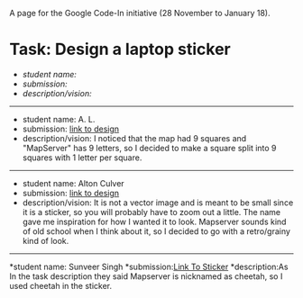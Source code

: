 A page for the Google Code-In initiative (28 November to January 18).

# Task: Design a laptop sticker

* *student name:*
* *submission:*
* *description/vision:*

---

* student name: A. L.
* submission: [link to design](https://docs.google.com/document/d/1mQhxiQ3IBtFT6w0JPFgdXe0V9jqWHvz-GK77rUX3HJM/edit?usp=sharing)
* description/vision: I noticed that the map had 9 squares and "MapServer" has 9 letters, so I decided to make a square split into 9 squares with 1 letter per square.

--- 

* student name: Alton Culver
* submission: [link to design](https://docs.google.com/document/d/1Tf27P5HQtT33q_Bb9sIgbrtrdaiUdfOjy1HHIJSRzaI/edit?usp=sharing)
* description/vision: It is not a vector image and is meant to be small since it is a sticker, so you will probably have to zoom out a little. The name gave me inspiration for how I wanted it to look. Mapserver sounds kind of old school when I think about it, so I decided to go with a retro/grainy kind of look.

---

*student name: Sunveer Singh
*submission:[Link To Sticker](https://github.com/Sunveer54/Mapserver-Logo/blob/master/Mapserverlogo.svg)
*description:As In the task description they said Mapserver is nicknamed as cheetah, so I used cheetah in the sticker.